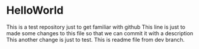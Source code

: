 # HelloWorld
This is a test repository just to get familiar with github
This line is just to made some changes to this file so that we can commit it with a description
This another change is just to test.
This is readme file from dev branch.
